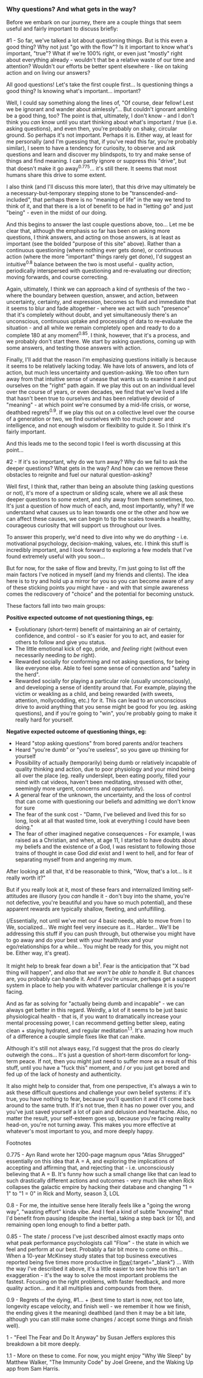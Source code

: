 
### Why questions? And what gets in the way?

Before we embark on our journey, there are a couple things that seem useful and fairly important to discuss briefly:

#1 - So far, we've talked a lot about questioning things. But is this even a good thing? Why not just "go with the flow"? Is it important to know what's important, "true"? What if we're 100% right, or even just "mostly" right about everything already - wouldn't that be a relative waste of our time and attention? Wouldn't our efforts be better spent elsewhere - like on taking action and on living our answers?

All good questions! Let's take the first couple first... Is questioning things a good thing? Is knowing what's important... important?

Well, I could say something along the lines of, "Of course, dear fellow! Lest we be ignorant and wander about aimlessly"... But couldn't ignorant ambling be a good thing, too? The point is that, ultimately, I don't know - and I don't think you _can_ know until you start thinking about what's important / true (i.e. asking questions), and even then, you're probably on shaky, circular ground. So perhaps it's not important. Perhaps it is. Either way, at least for me personally (and I'm guessing that, if you've read this far, you're probably similar), I seem to have a tendency for curiosity, to observe and ask questions and learn and discover my blindspots, to try and make sense of things and find meaning. I can partly ignore or suppress this "drive", but that doesn't make it go away<sup>0.775</sup>... it's still there. It seems that most humans share this drive to some extent. 

I also think (and I'll discuss this more later), that this drive may ultimately be a necessary-but-temporary stepping stone to be "transcended-and-included", that perhaps there is no "meaning of life" in the way we tend to think of it, and that there is a lot of benefit to be had in "letting go" and just "being" - even in the midst of our doing.

And this begins to answer the last couple questions above, too... Let me be clear that, although the emphasis so far has been on asking more questions, I think answers, and acting on those answers, is at least as important (see the bolded "purpose of this site" above). Rather than a continuous questioning (where nothing ever gets done), or continuous action (where the more "important" things rarely get done), I'd suggest an intuitive<sup>0.8</sup> balance between the two is most useful - quality action, periodically interspersed with questioning and re-evaluating our direction; moving forwards, and course correcting.

Again, ultimately, I think we can approach a kind of synthesis of the two - where the boundary between question, answer, and action, between uncertainty, certainty, and expression, becomes so fluid and immediate that it seems to blur and fade altogether - where we act with such "presence" that it's completely without doubt, and yet simultaneously there's an unconscious, continuous uptake and processing of data to re-evaluate the situation - and all while we remain completely open and ready to do a complete 180 at any moment<sup>0.85</sup>. I think, however, that it's a process, and we probably don't start there. We start by asking questions, coming up with some answers, and testing those answers with action.

Finally, I'll add that the reason I'm emphasizing questions initially is because it seems to be relatively lacking today. We have lots of answers, and lots of action, but much less uncertainty and question-asking. We too often turn away from that intuitive sense of unease that wants us to examine it and put ourselves on the "right" path again. If we play this out on an individual level over the course of years, or even decades, we find that we've lived a life that hasn't been true to ourselves and has been relatively devoid of "meaning" - at which point we're consumed by a mid-life crisis, or worse, deathbed regrets<sup>0.9</sup>. If we play this out on a collective level over the course of a generation or two, we find ourselves with too much power and intelligence, and not enough wisdom or flexibility to guide it. So I think it's fairly important.

And this leads me to the second topic I feel is worth discussing at this point...

#2 - If it's so important, why do we turn away? Why do we fail to ask the deeper questions? What gets in the way? And how can we remove these obstacles to reignite and fuel our natural question-asking?

Well first, I think that, rather than being an absolute thing (asking questions or not), it's more of a spectrum or sliding scale, where we all ask these deeper questions to _some_ extent, and shy away from them sometimes, too. It's just a question of how much of each, and, most importantly, why? If we understand what causes us to lean towards one or the other and how we can affect these causes, we can begin to tip the scales towards a healthy, courageous curiosity that will support us throughout our lives.

To answer this properly, we'd need to dive into why we do _anything_ - i.e. motivational psychology, decision-making, values, etc. I think this stuff is incredibly important, and I look forward to exploring a few models that I've found extremely useful with you soon... 

But for now, for the sake of flow and brevity, I'm just going to list off the main factors I've noticed in myself (and my friends and clients). The idea here is to try and hold up a mirror for you so you can become aware of any of these sticking points _you_ might have - and with that simple awareness comes the rediscovery of "choice" and the potential for becoming unstuck.

These factors fall into two main groups:

**Positive expected outcome of not questioning things, eg:**

- Evolutionary (short-term) benefit of maintaining an air of certainty, confidence, and control - so it's easier for you to act, and easier for others to follow and give you status.
- The little emotional kick of ego, pride, and *feeling* right (without even necessarily needing to *be* right).
- Rewarded socially for conforming and not asking questions, for being like everyone else. Able to feel some sense of connection and "safety in the herd".
- Rewarded socially for playing a particular role (usually unconsciously), and developing a sense of identity around that. For example, playing the victim or weakling as a child, and being rewarded (with sweets, attention, mollycoddling, etc.) for it. This can lead to an unconscious drive to avoid anything that you sense might be good for you (eg. asking questions), and if you're going to "win", you're probably going to make it really hard for yourself.

**Negative expected outcome of questioning things, eg:**

- Heard "stop asking questions" from bored parents and/or teachers
- Heard "you're dumb" or "you're useless", so you gave up thinking for yourself
- Possibility of actually (temporarily) being dumb or relatively incapable of quality thinking and action, due to poor physiology and your mind being all over the place (eg. really underslept, been eating poorly, filled your mind with cat videos, haven't been meditating, stressed with other, seemingly more urgent, concerns and opportunity).
- A general fear of the unknown, the uncertainty, and the loss of control that can come with questioning our beliefs and admitting we don't know for sure
- The fear of the sunk cost - "Damn, I've believed and lived this for so long, look at all that wasted time, look at everything I could have been doing."
- The fear of other imagined negative consequences - For example, I was raised as a Christian, and when, at age 11, I started to have doubts about my beliefs and the existence of a God, I was resistant to following those trains of thought in case God *did* exist and I went to hell, and for fear of separating myself from and angering my mum.

After looking at all that, it'd be reasonable to think, "Wow, that's a lot... Is it really worth it?"

But if you really look at it, most of these fears and internalized limiting self-attitudes are illusory (you _can_ handle it - don't buy into the shame, you're not defective, you're beautiful and you have so much potential), and these apparent rewards are typically shallow, fleeting, and unfulfilling.

(/Essentially, not until we've met our 4 basic needs, able to move from I to We, socialized... We might feel very insecure as it... Harder... We'll be addressing this stuff if you can push through, but otherwise you might have to go away and do your best with your health/sex and your ego/relationships for a while... You might be ready for this, you might not be. Either way, it's great).

It might help to break fear down a bit<sup>1</sup>. Fear is the anticipation that "X bad thing will happen", and _also_ that _we won't be able to handle it._ But chances are, you probably can handle it. And if you're unsure, perhaps get a support system in place to help you with whatever particular challenge it is you're facing.

And as far as solving for "actually being dumb and incapable" - we can always get better in this regard. Weirdly, a lot of it seems to be just basic physiological health - that is, if you want to dramatically increase your mental processing power, I can recommend getting better sleep, eating clean + staying hydrated, and regular meditation<sup>1.1</sup>. It's amazing how much of a difference a couple simple fixes like that can make.

Although it's still not always easy, I'd suggest that the pros do clearly outweigh the cons... It's just a question of short-term discomfort for long-term peace. If not, then you might just need to suffer more as a result of this stuff, until you have a "fuck this" moment, and / or you just get bored and fed up of the lack of honesty and authenticity.

It also might help to consider that, from one perspective, it's always a win to ask these difficult questions and challenge your own belief systems: if it's true, you have nothing to fear, because you'll question it and it'll come back around to the same truth. If it's not true, then it has no power over you, and you've just saved yourself a lot of pain and delusion and heartache. Also, no matter the result, your self-esteem goes up, because you're facing reality head-on, you're not turning away. This makes you more effective at whatever's most important to you, and more deeply happy.




Footnotes

0.775 - Ayn Rand wrote her 1200-page magnum opus "Atlas Shrugged" essentially on this idea that A = A, and exploring the implications of accepting and affirming that, and rejecting that - i.e. unconsciously believing that A = B. It's funny how such a small change like that can lead to such drastically different actions and outcomes - very much like when Rick collapses the galactic empire by hacking their database and changing "1 = 1" to "1 = 0" in Rick and Morty, season 3, LOL

0.8 - For me, the intuitive sense here literally feels like a "going the wrong way", "wasting effort" kinda vibe. And I feel a kind of subtle "knowing" that I'd benefit from pausing (despite the inertia), taking a step back (or 10), and remaining open long enough to find a better path.

0.85 - The state / process I've just described almost exactly maps onto what peak performance psychologists call "Flow" - the state in which we feel and perform at our best. Probably a fair bit more to come on this... When a 10-year McKinsey study states that top business executives reported being five times more productive in [flow](https://www.entrepreneur.com/article/243047){:target="_blank"} ... With the way I've described it above, it's a little easier to see how this isn't an exaggeration - it's the way to solve the most important problems the fastest. Focusing on the right problems, with faster feedback, and more quality action... and it all multiplies and compounds from there.

0.9 - Regrets of the dying, #1... + (best time to start is now, not too late, longevity escape velocity, and finish well - we remember it how we finish, the ending gives it the meaning) deathbed (and then it may be a bit late, although you can still make some changes / accept some things and finish well).

1 - "Feel The Fear and Do It Anyway" by Susan Jeffers explores this breakdown a bit more deeply.

1.1 - More on these to come. For now, you might enjoy "Why We Sleep" by Matthew Walker, "The Immunity Code" by Joel Greene, and the Waking Up app from Sam Harris.



